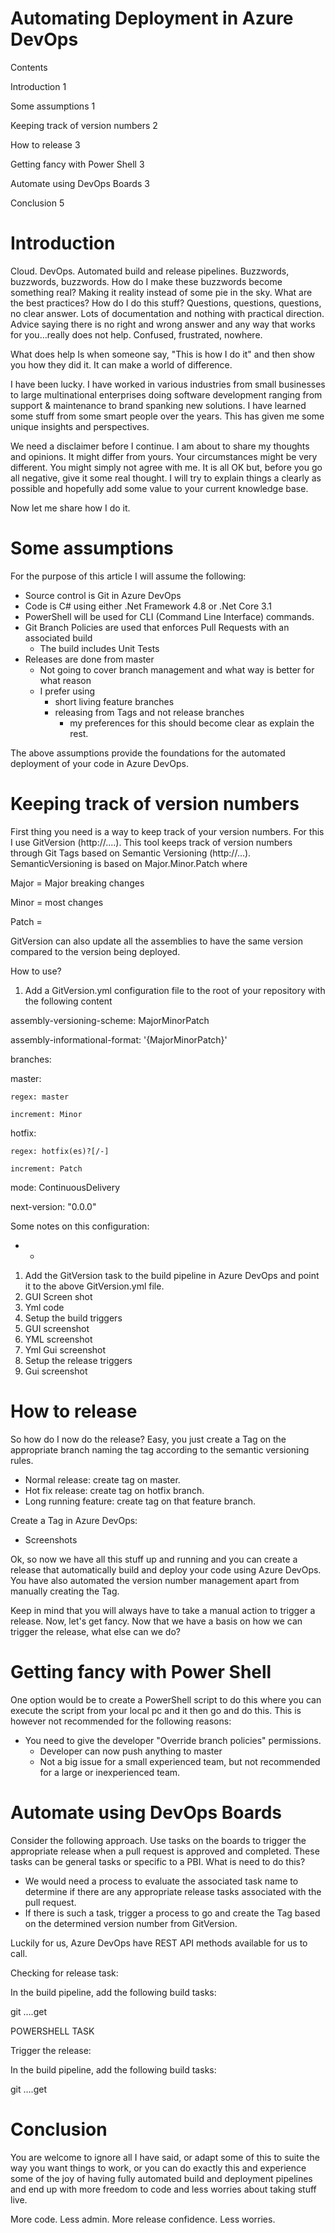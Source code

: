 # Automating Deployment in Azure DevOps

Contents

Introduction        1

Some assumptions        1

Keeping track of version numbers        2

How to release        3

Getting fancy with Power Shell        3

Automate using DevOps Boards        3

Conclusion        5



# Introduction

Cloud. DevOps.  Automated build and release pipelines.  Buzzwords, buzzwords, buzzwords.  How do I make these buzzwords become something real?  Making it reality instead of some pie in the sky.  What are the best practices? How do I do this stuff?  Questions, questions, questions, no clear answer.  Lots of documentation and nothing with practical direction.  Advice saying there is no right and wrong answer and any way that works for you…really does not help.  Confused, frustrated, nowhere.

What does help Is when someone say, &quot;This is how I do it&quot; and then show you how they did it.  It can make a world of difference.

I have been lucky.  I have worked in various industries from small businesses to large multinational enterprises doing software development ranging from support &amp; maintenance to brand spanking new solutions. I have learned some stuff from some smart people over the years.  This has given me some unique insights and perspectives.

We need a disclaimer before I continue.  I am about to share my thoughts and opinions. It might differ from yours.  Your circumstances might be very different.  You might simply not agree with me.  It is all OK but, before you go all negative, give it some real thought.  I will try to explain things a clearly as possible and hopefully add some value to your current knowledge base.

Now let me share how I do it.

# Some assumptions

For the purpose of this article I will assume the following:

- Source control is Git in Azure DevOps
- Code is C# using either .Net Framework 4.8 or .Net Core 3.1
- PowerShell will be used for CLI (Command Line Interface) commands.
- Git Branch Policies are used that enforces Pull Requests with an associated build
  - The build includes Unit Tests
- Releases are done from master
  - Not going to cover branch management and what way is better for what reason
  - I prefer using
    - short living feature branches
    - releasing from Tags and not release branches
      - my preferences for this should become clear as explain the rest.

The above assumptions provide the foundations for the automated deployment of your code in Azure DevOps.

# Keeping track of version numbers

First thing you need is a way to keep track of your version numbers.  For this I use GitVersion (http://....).  This tool keeps track of version numbers through Git Tags based on Semantic Versioning (http://...).  SemanticVersioning is based on Major.Minor.Patch where

Major = Major breaking changes

Minor = most changes

Patch =

GitVersion can also update all the assemblies to have the same version compared to the version being deployed.

How to use?

1. Add a GitVersion.yml configuration file to the root of your repository with the following content

assembly-versioning-scheme: MajorMinorPatch

assembly-informational-format: &#39;{MajorMinorPatch}&#39;

branches:

  master:

    regex: master

    increment: Minor

  hotfix:

    regex: hotfix(es)?[/-]

    increment: Patch

mode: ContinuousDelivery

next-version: &quot;0.0.0&quot;

Some notes on this configuration:

-
  -

1. Add the GitVersion task to the build pipeline in Azure DevOps and point it to the above GitVersion.yml file.
  1. GUI Screen shot
  2. Yml code
2. Setup the build triggers
  1. GUI screenshot
  2. YML screenshot
  3. Yml Gui screenshot
3. Setup the release triggers
  1. Gui screenshot



# How to release

So how do I now do the release?  Easy, you just create a Tag on the appropriate branch naming the tag according to the semantic versioning rules.

- Normal release: create tag on master.
- Hot fix release: create tag on hotfix branch.
- Long running feature: create tag on that feature branch.

Create a Tag in Azure DevOps:

- Screenshots

Ok, so now we have all this stuff up and running and you can create a release that automatically build and deploy your code using Azure DevOps.  You have also automated the version number management apart from manually creating the Tag.

Keep in mind that you will always have to take a manual action to trigger a release.  Now, let&#39;s get fancy.  Now that we have a basis on how we can trigger the release, what else can we do?



# Getting fancy with Power Shell

One option would be to create a PowerShell script to do this where you can execute the script from your local pc and it then go and do this.  This is however not recommended for the following reasons:

- You need to give the developer &quot;Override branch policies&quot; permissions.
  - Developer can now push anything to master
  - Not a big issue for a small experienced team, but not recommended for a large or inexperienced team.



# Automate using DevOps Boards

Consider the following approach.  Use tasks on the boards to trigger the appropriate release when a pull request is approved and completed.  These tasks can be general tasks or specific to a PBI.  What is need to do this?

- We would need a process to evaluate the associated task name to determine if there are any appropriate release tasks associated with the pull request.
- If there is such a task, trigger a process to go and create the Tag based on the determined version number from GitVersion.

Luckily for us, Azure DevOps have REST API methods available for us to call.

Checking for release task:

In the build pipeline, add the following build tasks:

git ….get

POWERSHELL TASK



Trigger the release:

In the build pipeline, add the following build tasks:

git ….get

# Conclusion

You are welcome to ignore all I have said, or adapt some of this to suite the way you want things to work, or you can do exactly this and experience some of the joy of having fully automated build and deployment pipelines and end up with more freedom to code and less worries about taking stuff live.

More code. Less admin. More release confidence.  Less worries.